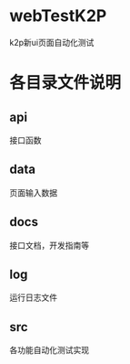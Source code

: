 # webTestK2P
k2p新ui页面自动化测试
# 各目录文件说明
## api
接口函数

## data
页面输入数据

## docs
接口文档，开发指南等

## log
运行日志文件

## src
各功能自动化测试实现

